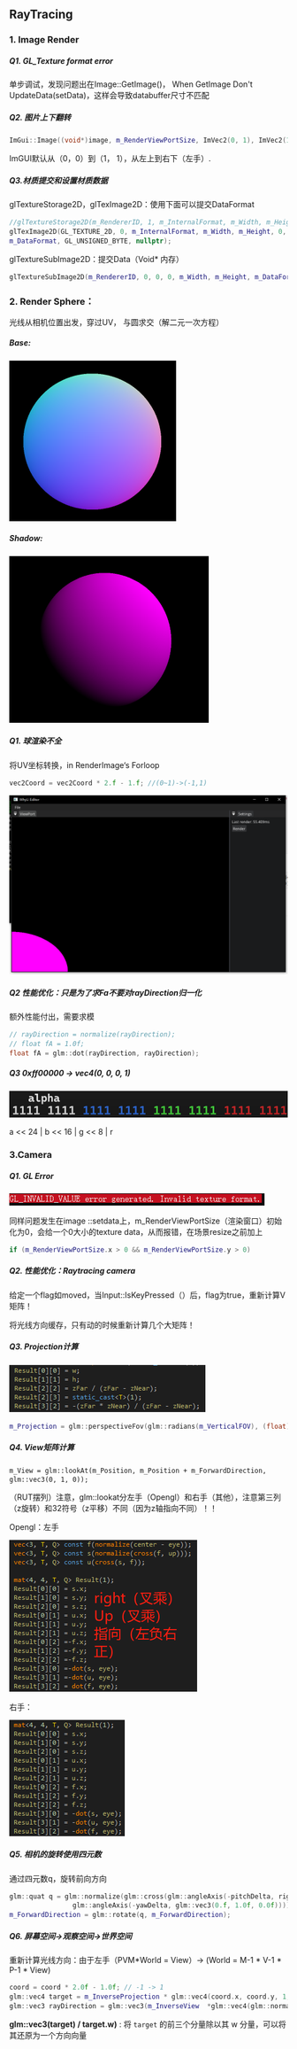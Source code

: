## RayTracing

### 1. Image Render

##### Q1. GL_Texture format error

单步调试，发现问题出在Image::GetImage()， When GetImage Don't UpdateData(setData)，这样会导致databuffer尺寸不匹配

##### Q2. 图片上下翻转

```cpp
ImGui::Image((void*)image, m_RenderViewPortSize, ImVec2(0, 1), ImVec2(1, 0));
```

ImGUI默认从（0，0）到（1， 1），从左上到右下（左手）.

##### Q3.材质提交和设置材质数据

glTextureStorage2D，glTexImage2D：使用下面可以提交DataFormat

```cpp
//glTextureStorage2D(m_RendererID, 1, m_InternalFormat, m_Width, m_Height);
glTexImage2D(GL_TEXTURE_2D, 0, m_InternalFormat, m_Width, m_Height, 0,
m_DataFormat, GL_UNSIGNED_BYTE, nullptr);
```

glTextureSubImage2D：提交Data（Void* 内存）

```cpp
glTextureSubImage2D(m_RendererID, 0, 0, 0, m_Width, m_Height, m_DataFormat, GL_UNSIGNED_BYTE, data);
```

### 2. Render Sphere：

光线从相机位置出发，穿过UV， 与圆求交（解二元一次方程）

##### Base:

<img src="img/image-20230426164746584.png" alt="image-20230426164746584" style="zoom:50%;" />

##### Shadow: 

<img src="img/image-20230426164639516.png" alt="image-20230426164639516" style="zoom:50%;" />

##### Q1.  球渲染不全

将UV坐标转换，in RenderImage‘s Forloop

```cpp
vec2Coord = vec2Coord * 2.f - 1.f; //(0~1)->(-1,1)
```

<img src="img/image-20230426112107993.png" alt="image-20230426112107993" style="zoom:50%;" />

##### Q2 性能优化：只是为了求Fa不要对rayDirection归一化

额外性能付出，需要求模

```cpp
// rayDirection = normalize(rayDirection);
// float fA = 1.0f;
float fA = glm::dot(rayDirection, rayDirection);
```

##### Q3 0xff00000 -> vec4(0, 0, 0, 1)

![image-20230426153507163](img/image-20230426153507163.png)

a << 24 | b << 16 | g << 8 | r

### 3.Camera

##### Q1. GL Error

![image-20230427093040518](img/image-20230427093040518.png)

同样问题发生在image ::setdata上，m_RenderViewPortSize（渲染窗口）初始化为0，会给一个0大小的texture data，从而报错，在场景resize之前加上

```cpp
if (m_RenderViewPortSize.x > 0 && m_RenderViewPortSize.y > 0)
```

##### Q2.  性能优化：Raytracing camera

给定一个flag如moved，当Input::IsKeyPressed（）后，flag为true，重新计算V矩阵！

将光线方向缓存，只有动的时候重新计算几个大矩阵！

##### Q3. Projection计算

![image-20230427101543809](img/image-20230427101543809.png)

```cpp
m_Projection = glm::perspectiveFov(glm::radians(m_VerticalFOV), (float)m_ViewportWidth, (float)m_ViewportHeight, m_NearClip, m_FarClip);
```

##### Q4. View矩阵计算

```
m_View = glm::lookAt(m_Position, m_Position + m_ForwardDirection, glm::vec3(0, 1, 0));
```

（RUT摆列）注意，glm::lookat分左手（Opengl）和右手（其他），注意第三列（z旋转）和32符号（z平移）不同（因为z轴指向不同）！！

Opengl：左手

![image-20230427094616314](img/image-20230427094616314.png)

右手：

![image-20230427094655420](img/image-20230427094655420.png)

##### Q5. 相机的旋转使用四元数

通过四元数q，旋转前向方向

```cpp
glm::quat q = glm::normalize(glm::cross(glm::angleAxis(-pitchDelta, rightDirection),
				glm::angleAxis(-yawDelta, glm::vec3(0.f, 1.0f, 0.0f))));
m_ForwardDirection = glm::rotate(q, m_ForwardDirection);
```

##### Q6. 屏幕空间->观察空间->世界空间

重新计算光线方向：由于左手（PVM*World = View）-> (World = M-1 * V-1 * P-1 * View)

```cpp
coord = coord * 2.0f - 1.0f; // -1 -> 1
glm::vec4 target = m_InverseProjection * glm::vec4(coord.x, coord.y, 1, 1);
glm::vec3 rayDirection = glm::vec3(m_InverseView  *glm::vec4(glm::normalize(glm::vec3(target) / target.w), 0)); // World space
```

**glm::vec3(target) / target.w)** : 将 `target` 的前三个分量除以其 w 分量，可以将其还原为一个方向向量

